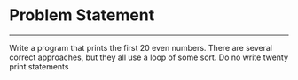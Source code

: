 # Problem Statement
-----------------------
Write a program that prints the first 20 even numbers. There are several correct approaches, but they all use a loop of some sort. Do no write twenty print statements

